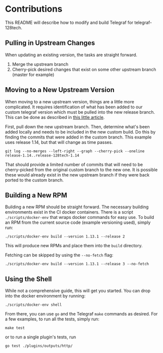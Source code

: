 # Contributions

This README will describe how to modify and build Telegraf for telegraf-128tech.

## Pulling in Upstream Changes

When updating an existing version, the tasks are straight forward.

1. Merge the upstream branch
2. Cherry-pick desired changes that exist on some other upstream branch (master for example)

## Moving to a New Upstream Version

When moving to a new upstream version, things are a little more complicated. It requires identification of what has been added to our custom telegraf version which must be pulled into the new release branch. This can be done as described in [this little article](https://til.hashrocket.com/posts/18139f4f20-list-different-commits-between-two-branches).

First, pull down the new upstream branch. Then, determine what's been added locally and needs to be included in the new custom build. Do this by finding the commits that were added in the custom branch. This example uses release 1.14, but that will change as time passes.

```
git log --no-merges --left-right --graph --cherry-pick --oneline release-1.14..release-128tech-1.14
```

That should provide a limited number of commits that will need to be cherry-picked from the original custom branch to the new one. It is possible these would already exist in the new upstream branch if they were back ported to the custom branch.

## Building a New RPM

Building a new RPM should be straight forward. The necessary building environments exist in the CI docker containers. There is a script `./scripts/docker-env` that wraps docker commands for easy use. To build an RPM from the current source code (example versioning used), simply run:

```
./scripts/docker-env build --version 1.13.1 --release 2
```

This will produce new RPMs and place them into the `build` directory.

Fetching can be skipped by using the `--no-fetch` flag:

```
./scripts/docker-env build --version 1.13.1 --release 3 --no-fetch
```

## Using the Shell

While not a comprehensive guide, this will get you started. You can drop into the docker environment by running:

```
./scripts/docker-env shell
```

From there, you can use `go` and the Telegraf `make` commands as desired. For a few examples, to run all the tests, simply run:

```
make test
```

or to run a single plugin's tests, run

```
go test ./plugins/outputs/http/
```
